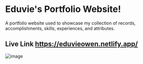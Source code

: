 # Eduvie's Portfolio Website!
A portfolio website used to showcase my collection of records, accomplishments, skills, experiences, and attributes.

## Live Link https://eduvieowen.netlify.app/
![image](https://user-images.githubusercontent.com/103185065/177635733-ae08726a-e425-4f82-aeaf-554e56c4daf4.png)
